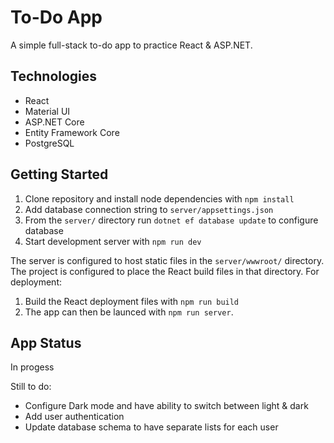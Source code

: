 # To-Do App

A simple full-stack to-do app to practice React & ASP.NET.

## Technologies

- React
- Material UI
- ASP.NET Core
- Entity Framework Core
- PostgreSQL

## Getting Started

1. Clone repository and install node dependencies with `npm install`
2. Add database connection string to `server/appsettings.json`
3. From the `server/` directory run `dotnet ef database update` to configure database
4. Start development server with `npm run dev`

The server is configured to host static files in the `server/wwwroot/` directory. The project is configured to place the React build files in that directory. For deployment:

1. Build the React deployment files with `npm run build`
2. The app can then be launced with `npm run server`.

## App Status

In progess

Still to do:

- Configure Dark mode and have ability to switch between light & dark
- Add user authentication
- Update database schema to have separate lists for each user

